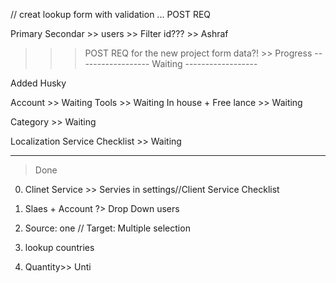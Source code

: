 // creat lookup form with validation ... POST REQ

Primary Secondar >> users >> Filter id??? >> Ashraf

> > > POST REQ for the new project form data?! >> Progress
> > > ------------------ Waiting ------------------

Added Husky

Account >> Waiting
Tools >> Waiting
In house + Free lance >> Waiting

Category >> Waiting

Localization Service Checklist >> Waiting

---

> Done

0. Clinet Service >> Servies in settings//Client Service Checklist

1. Slaes + Account ?> Drop Down users

2. Source: one // Target: Multiple selection

3. lookup countries

4. Quantity>> Unti
